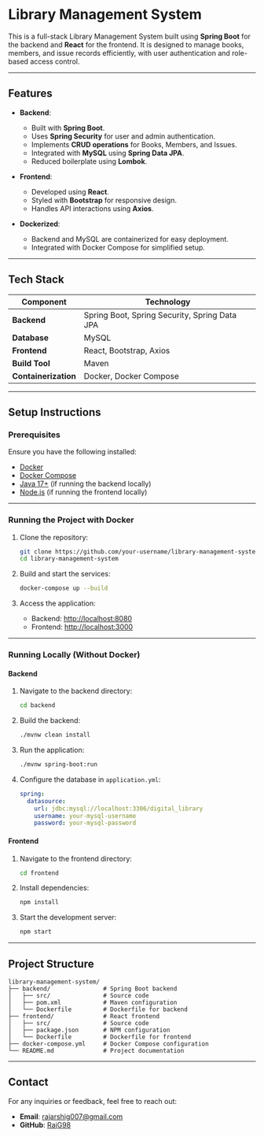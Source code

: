 

# Library Management System

This is a full-stack Library Management System built using **Spring Boot** for the backend and **React** for the frontend. It is designed to manage books, members, and issue records efficiently, with user authentication and role-based access control.

---

## Features

- **Backend**:
  - Built with **Spring Boot**.
  - Uses **Spring Security** for user and admin authentication.
  - Implements **CRUD operations** for Books, Members, and Issues.
  - Integrated with **MySQL** using **Spring Data JPA**.
  - Reduced boilerplate using **Lombok**.

- **Frontend**:
  - Developed using **React**.
  - Styled with **Bootstrap** for responsive design.
  - Handles API interactions using **Axios**.

- **Dockerized**:
  - Backend and MySQL are containerized for easy deployment.
  - Integrated with Docker Compose for simplified setup.

---

## Tech Stack

| Component            | Technology                       |
|-----------------------|-----------------------------------|
| **Backend**          | Spring Boot, Spring Security, Spring Data JPA |
| **Database**         | MySQL                            |
| **Frontend**         | React, Bootstrap, Axios          |
| **Build Tool**       | Maven                            |
| **Containerization** | Docker, Docker Compose           |

---

## Setup Instructions

### Prerequisites
Ensure you have the following installed:
- [Docker](https://www.docker.com/)
- [Docker Compose](https://docs.docker.com/compose/)
- [Java 17+](https://adoptopenjdk.net/) (if running the backend locally)
- [Node.js](https://nodejs.org/) (if running the frontend locally)

---

### Running the Project with Docker

1. Clone the repository:
   ```bash
   git clone https://github.com/your-username/library-management-system.git
   cd library-management-system
   ```

2. Build and start the services:
   ```bash
   docker-compose up --build
   ```

3. Access the application:
   - Backend: [http://localhost:8080](http://localhost:8080)
   - Frontend: [http://localhost:3000](http://localhost:3000)

---

### Running Locally (Without Docker)

#### Backend
1. Navigate to the backend directory:
   ```bash
   cd backend
   ```

2. Build the backend:
   ```bash
   ./mvnw clean install
   ```

3. Run the application:
   ```bash
   ./mvnw spring-boot:run
   ```

4. Configure the database in `application.yml`:
   ```yaml
   spring:
     datasource:
       url: jdbc:mysql://localhost:3306/digital_library
       username: your-mysql-username
       password: your-mysql-password
   ```

#### Frontend
1. Navigate to the frontend directory:
   ```bash
   cd frontend
   ```

2. Install dependencies:
   ```bash
   npm install
   ```

3. Start the development server:
   ```bash
   npm start
   ```

---


## Project Structure

```plaintext
library-management-system/
├── backend/               # Spring Boot backend
│   ├── src/               # Source code
│   ├── pom.xml            # Maven configuration
│   └── Dockerfile         # Dockerfile for backend
├── frontend/              # React frontend
│   ├── src/               # Source code
│   ├── package.json       # NPM configuration
│   └── Dockerfile         # Dockerfile for frontend
├── docker-compose.yml     # Docker Compose configuration
└── README.md              # Project documentation
```

---


## Contact

For any inquiries or feedback, feel free to reach out:

- **Email**: rajarshig007@gmail.com
- **GitHub**: [RajG98](https://github.com/your-username)

